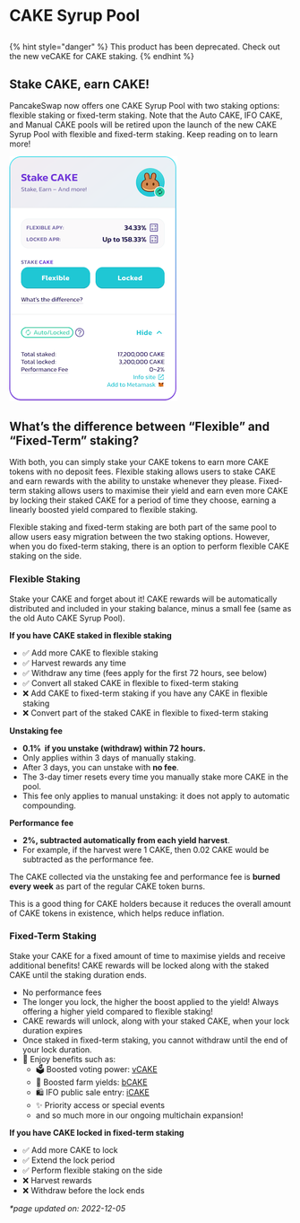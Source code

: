 # CAKE Syrup Pool

##

{% hint style="danger" %}
This product has been deprecated. Check out the new veCAKE for CAKE staking.
{% endhint %}

## Stake CAKE, earn CAKE!

PancakeSwap now offers one CAKE Syrup Pool with two staking options: flexible staking or fixed-term staking. Note that the Auto CAKE, IFO CAKE, and Manual CAKE pools will be retired upon the launch of the new CAKE Syrup Pool with flexible and fixed-term staking. Keep reading on to learn more!

![\*Note that actual values will vary](<../../../.gitbook/assets/Stake - before enable (1).png>)

## What’s the difference between “Flexible” and “Fixed-Term” staking?

With both, you can simply stake your CAKE tokens to earn more CAKE tokens with no deposit fees. Flexible staking allows users to stake CAKE and earn rewards with the ability to unstake whenever they please. Fixed-term staking allows users to maximise their yield and earn even more CAKE by locking their staked CAKE for a period of time they choose, earning a linearly boosted yield compared to flexible staking.

Flexible staking and fixed-term staking are both part of the same pool to allow users easy migration between the two staking options. However, when you do fixed-term staking, there is an option to perform flexible CAKE staking on the side.

### Flexible Staking

Stake your CAKE and forget about it! CAKE rewards will be automatically distributed and included in your staking balance, minus a small fee (same as the old Auto CAKE Syrup Pool).

**If you have CAKE staked in flexible staking**

* ✅ Add more CAKE to flexible staking
* ✅ Harvest rewards any time
* ✅ Withdraw any time (fees apply for the first 72 hours, see below)
* ✅ Convert all staked CAKE in flexible to fixed-term staking
* ❌ Add CAKE to fixed-term staking if you have any CAKE in flexible staking
* ❌ Convert part of the staked CAKE in flexible to fixed-term staking

**Unstaking fee**

* **0.1%  if you unstake (withdraw) within 72 hours.**
* Only applies within 3 days of manually staking.
* After 3 days, you can unstake with **no fee**.
* The 3-day timer resets every time you manually stake more CAKE in the pool.
* This fee only applies to manual unstaking: it does not apply to automatic compounding.

**Performance fee**

* **2%, subtracted automatically from each yield harvest**.
* For example, if the harvest were 1 CAKE, then 0.02 CAKE would be subtracted as the performance fee.

The CAKE collected via the unstaking fee and performance fee is **burned every week** as part of the regular CAKE token burns.

This is a good thing for CAKE holders because it reduces the overall amount of CAKE tokens in existence, which helps reduce inflation.

### Fixed-Term Staking

Stake your CAKE for a fixed amount of time to maximise yields and receive additional benefits! CAKE rewards will be locked along with the staked CAKE until the staking duration ends.

* No performance fees
* The longer you lock, the higher the boost applied to the yield! Always offering a higher yield compared to flexible staking!
* CAKE rewards will unlock, along with your staked CAKE, when your lock duration expires
* Once staked in fixed-term staking, you cannot withdraw until the end of your lock duration.
* 🎁 Enjoy benefits such as:
  * 🗳️ Boosted voting power: [vCAKE](../../../governance-and-tokenomics/voting/vcake.md)
  * 🚜 Boosted farm yields: [bCAKE](../../yield-farming/bcake/)
  * 🛍️ IFO public sale entry: [iCAKE](../../ifo-initial-farm-offering/icake.md)
  * ✨ Priority access or special events
  * and so much more in our ongoing multichain expansion!

**If you have CAKE locked in fixed-term staking**

* ✅ Add more CAKE to lock
* ✅ Extend the lock period
* ✅ Perform flexible staking on the side
* ❌ Harvest rewards
* ❌ Withdraw before the lock ends



_\*page updated on: 2022-12-05_
